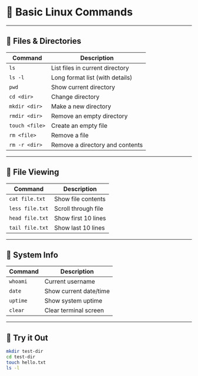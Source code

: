# 🧰 Basic Linux Commands

---

## 📂 Files & Directories

| Command          | Description                        |
|------------------|------------------------------------|
| `ls`            | List files in current directory     |
| `ls -l`         | Long format list (with details)     |
| `pwd`           | Show current directory              |
| `cd <dir>`      | Change directory                    |
| `mkdir <dir>`   | Make a new directory                |
| `rmdir <dir>`   | Remove an empty directory           |
| `touch <file>`  | Create an empty file                |
| `rm <file>`     | Remove a file                       |
| `rm -r <dir>`   | Remove a directory and contents     |

---

## 📑 File Viewing

| Command              | Description                        |
|----------------------|------------------------------------|
| `cat file.txt`      | Show file contents                 |
| `less file.txt`     | Scroll through file                |
| `head file.txt`     | Show first 10 lines                |
| `tail file.txt`     | Show last 10 lines                 |

---

## 🔧 System Info

| Command          | Description                        |
|------------------|------------------------------------|
| `whoami`        | Current username                   |
| `date`          | Show current date/time             |
| `uptime`        | Show system uptime                 |
| `clear`         | Clear terminal screen              |

---

## 🧪 Try it Out

```bash
mkdir test-dir
cd test-dir
touch hello.txt
ls -l
